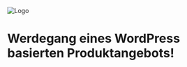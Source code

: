 ![Logo](assets/WordCampBern_banner_speaking.jpg)

# Werdegang eines WordPress basierten Produktangebots!

